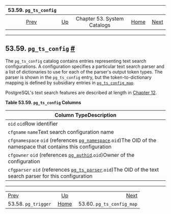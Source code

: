 

|                 53.59. `pg_ts_config`                |                                                   |                             |                                                       |                                                                  |
| :--------------------------------------------------: | :------------------------------------------------ | :-------------------------: | ----------------------------------------------------: | ---------------------------------------------------------------: |
| [Prev](catalog-pg-trigger.html "53.58. pg_trigger")  | [Up](catalogs.html "Chapter 53. System Catalogs") | Chapter 53. System Catalogs | [Home](index.html "PostgreSQL 17devel Documentation") |  [Next](catalog-pg-ts-config-map.html "53.60. pg_ts_config_map") |

***

## 53.59. `pg_ts_config` [#](#CATALOG-PG-TS-CONFIG)

The `pg_ts_config` catalog contains entries representing text search configurations. A configuration specifies a particular text search parser and a list of dictionaries to use for each of the parser's output token types. The parser is shown in the `pg_ts_config` entry, but the token-to-dictionary mapping is defined by subsidiary entries in [`pg_ts_config_map`](catalog-pg-ts-config-map.html "53.60. pg_ts_config_map").

PostgreSQL's text search features are described at length in [Chapter 12](textsearch.html "Chapter 12. Full Text Search").

**Table 53.59. `pg_ts_config` Columns**

| Column TypeDescription                                                                                                                                             |
| ------------------------------------------------------------------------------------------------------------------------------------------------------------------ |
| `oid` `oid`Row identifier                                                                                                                                          |
| `cfgname` `name`Text search configuration name                                                                                                                     |
| `cfgnamespace` `oid` (references [`pg_namespace`](catalog-pg-namespace.html "53.32. pg_namespace").`oid`)The OID of the namespace that contains this configuration |
| `cfgowner` `oid` (references [`pg_authid`](catalog-pg-authid.html "53.8. pg_authid").`oid`)Owner of the configuration                                              |
| `cfgparser` `oid` (references [`pg_ts_parser`](catalog-pg-ts-parser.html "53.62. pg_ts_parser").`oid`)The OID of the text search parser for this configuration     |

***

|                                                      |                                                       |                                                                  |
| :--------------------------------------------------- | :---------------------------------------------------: | ---------------------------------------------------------------: |
| [Prev](catalog-pg-trigger.html "53.58. pg_trigger")  |   [Up](catalogs.html "Chapter 53. System Catalogs")   |  [Next](catalog-pg-ts-config-map.html "53.60. pg_ts_config_map") |
| 53.58. `pg_trigger`                                  | [Home](index.html "PostgreSQL 17devel Documentation") |                                        53.60. `pg_ts_config_map` |
